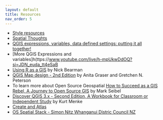 ```yaml
---
layout: default
title: Resources
nav_order: 5
---
```


- [Style resources](https://hub.qgis.org/styles/)  
- [Spatial Thoughts](https://spatialthoughts.com/learning-paths/)  
- [QGIS expressions, variables, data defined settings: putting it all together!](https://www.youtube.com/watch?v=h-mpUkwDdOQ)
- [More QGIS Expressions and variables]h(ttps://www.youtube.com/live/h-mpUkwDdOQ?si=JDN_euda_tt4eSaB
- [Using R as a GIS](https://locatepress.com/book/rgis) by Nick Bearman  
- [QGIS Map design - 2nd Edition](https://locatepress.com/book/qmd2) by Anita Graser and Gretchen N. Peterson  
- To learn more about Open Source Geospatial [How to Succeed as a GIS Rebel, A Journey to Open Source GIS](https://locatepress.com/book/osgis) by Mark Seibel  
- [Discover QGIS 3.x - Second Edition, A Workbook for Classroom or Independent Study](https://locatepress.com/book/dq32) by Kurt Menke  
- [Create and Atlas](https://docs.qgis.org/3.40/en/docs/training_manual/forestry/forest_maps.html)  
- [OS Spatial Stack - Simon Nitz Whanganui Distric Council NZ](https://www.youtube.com/watch?v=OWKqzEBRRD8)


